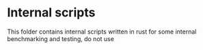 # Internal scripts

This folder contains internal scripts written in rust for some internal benchmarking and testing, do not use